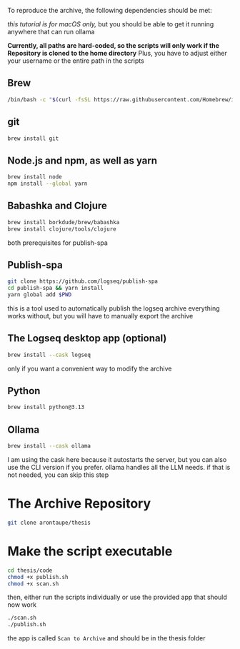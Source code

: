 To reproduce the archive, the following dependencies should be met:

*this tutorial is for macOS only,*
but you should be able to get it running anywhere that can run ollama

**Currently, all paths are hard-coded, so the scripts will only work if the Repository is cloned to the home directory**
Plus, you have to adjust either your username or the entire path in the scripts

## Brew

```bash
/bin/bash -c "$(curl -fsSL https://raw.githubusercontent.com/Homebrew/install/HEAD/install.sh)"
```

## git

```bash
brew install git
```

## Node.js and npm, as well as yarn

```bash
brew install node
npm install --global yarn
```

## Babashka and Clojure

```bash
brew install borkdude/brew/babashka
brew install clojure/tools/clojure
```

both prerequisites for publish-spa

## Publish-spa

```bash
git clone https://github.com/logseq/publish-spa
cd publish-spa && yarn install
yarn global add $PWD
```

this is a tool used to automatically publish the logseq archive
everything works without, but you will have to manually export the archive

## The Logseq desktop app (optional)

```bash
brew install --cask logseq
```

only if you want a convenient way to modify the archive

## Python

```bash
brew install python@3.13
```

## Ollama

```bash
brew install --cask ollama
```

I am using the cask here because it autostarts the server, but you can also use the CLI version if you prefer.
ollama handles all the LLM needs. if that is not needed, you can skip this step

# The Archive Repository

```bash
git clone arontaupe/thesis
```

# Make the script executable

```bash
cd thesis/code
chmod +x publish.sh
chmod +x scan.sh
```

then, either run the scripts individually or use the provided app that should now work

```bash
./scan.sh
./publish.sh
```

the app is called `Scan to Archive` and should be in the thesis folder
